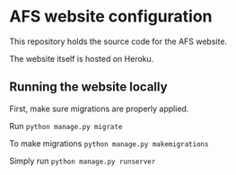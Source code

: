 # AFS website configuration

This repository holds the source code
for the AFS website.

The website itself is hosted on Heroku.



## Running the website locally

First, make sure migrations are properly applied.

Run `python manage.py migrate`

To make migrations `python manage.py makemigrations`

Simply run `python manage.py runserver`